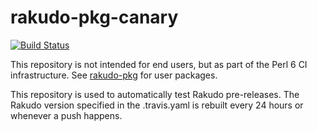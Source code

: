 # rakudo-pkg-canary

[![Build Status](https://travis-ci.org/nxadm/rakudo-pkg-canary.svg?branch=master)](https://travis-ci.org/nxadm/rakudo-pkg-canary)

This repository is not intended for end users, but as part of the Perl 6 CI
infrastructure. See [rakudo-pkg](https://github.com/nxadm/) for user packages.

This repository is used to automatically test Rakudo pre-releases. The Rakudo
version specified in the .travis.yaml is rebuilt every 24 hours or whenever a
push happens.

